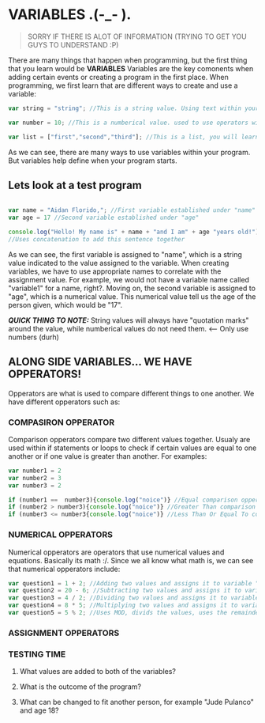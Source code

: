 # VARIABLES .(-_- ).
> SORRY IF THERE IS ALOT OF INFORMATION (TRYING TO GET YOU GUYS TO UNDERSTAND :P)

There are many things that happen when programming, but the first thing that you learn would be **VARIABLES** Variables are the key comonents when adding certain events or creating a program in the first place. When programming, we first learn that are different ways to create and use a variable:
```js
var string = "string"; //This is a string value. Using text within your app/program

var number = 10; //This is a numberical value. used to use operators within your app/program

var list = ["first","second","third"]; //This is a list, you will learn about this later on....
```
As we can see, there are many ways to use variables within your program. But variables help define when your program starts.
## Lets look at a test program
```js

var name = "Aidan Florido,"; //First variable established under "name"
var age = 17 //Second variable established under "age"

console.log("Hello! My name is" + name + "and I am" + age "years old!");
//Uses concatenation to add this sentence together
```
As we can see, the first variable is assigned to "name", which is a string value indicated to the value assigned to the variable. When creating variables, we have to use appropriate names to correlate with the assignment value. For example, we would not have a variable name called "variable1" for a name, right?. Moving on, the second variable is assigned to "age", which is a numerical value. This numerical value tell us the age of the person given, which would be "17". 

***QUICK THING TO NOTE:*** String values will always have "quotation marks" around the value, while numberical values do not need them. <-- Only use numbers (durh)

## ALONG SIDE VARIABLES... WE HAVE OPPERATORS!

Opperators are what is used to compare different things to one another. We have different opperators such as:

### COMPASIRON OPPERATOR

Comparison opperators compare two different values together. Usualy are used within if statements or loops to check if certain values are equal to one another or if one value is greater than another. For examples:
```js
var number1 = 2
var number2 = 3
var number3 = 2

if (number1 ==  number3){console.log("noice")} //Equal comparison opperator
if (number2 > number3){console.log("noice")} //Greater Than comparison opperator
if (number3 <= number3{console.log("noice")} //Less Than Or Equal To comparison opperator
```

### NUMERICAL OPPERATORS

Numerical opperators are operators that use numerical values and equations. Basically its math :/. Since we all know what math is, we can see that numerical opperators include:
```js
var question1 = 1 + 2; //Adding two values and assigns it to variable "question1"
var question2 = 20 - 6; //Subtracting two values and assigns it to variable "question2"
var question3 = 4 / 2; //Dividing two values and assigns it to variable "question3"
var question4 = 8 * 5; //Multiplying two values and assigns it to variable "question4"
var question5 = 5 % 2; //Uses MOD, divids the values, uses the remainder and assigns to variable "question5"
```

### ASSIGNMENT OPPERATORS


### TESTING TIME 
1) What values are added to both of the variables?

2) What is the outcome of the program?

3) What can be changed to fit another person, for example "Jude Pulanco" and age 18?
